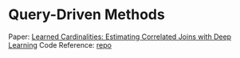 # Query-Driven Methods

Paper: [Learned Cardinalities: Estimating Correlated Joins with Deep Learning](https://arxiv.org/pdf/1809.00677.pdf)
Code Reference: [repo](https://github.com/andreaskipf/learnedcardinalities)

